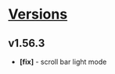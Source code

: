 # [Versions](https://github.com/Tracktor/design-system/releases)

## v1.56.3
- **[fix]** - scroll bar light mode
